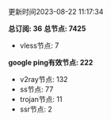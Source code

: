 更新时间2023-08-22 11:17:34

**总订阅: 36**
**总节点: 7425**
- vless节点: 7

**google ping有效节点: 222**
- v2ray节点: 132
- ss节点: 77
- trojan节点: 11
- ssr节点: 2
